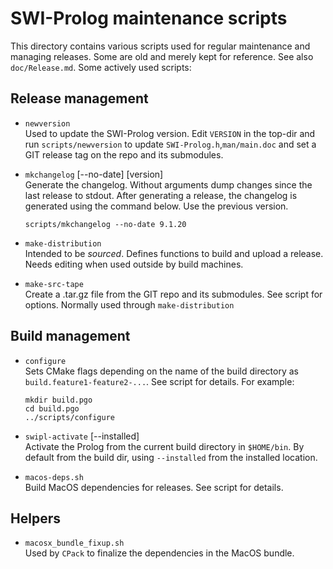 # SWI-Prolog maintenance scripts

This directory  contains various scripts used  for regular maintenance
and managing  releases.  Some are  old and merely kept  for reference.
See also `doc/Release.md`.  Some actively used scripts:

## Release management

  - `newversion` <br>
    Used to update the SWI-Prolog version.  Edit `VERSION` in the top-dir
	and run `scripts/newversion` to update `SWI-Prolog.h`,`man/main.doc`
	and set a GIT release tag on the repo and its submodules.

  - `mkchangelog` [--no-date] [version] <br>
    Generate the changelog.  Without arguments dump changes since the
	last release to stdout.   After generating a release, the changelog
	is generated using the command below.  Use the previous version.

		scripts/mkchangelog --no-date 9.1.20

  - `make-distribution` <br>
    Intended to be _sourced_.  Defines functions to build and upload
	a release.  Needs editing when used outside by build machines.

  - `make-src-tape` <br>
    Create a .tar.gz file from the GIT repo and its submodules.  See
	script for options.   Normally used through `make-distribution`


## Build management

 - `configure` <br>
   Sets CMake flags depending on the name of the build directory as
   `build.feature1-feature2-...`.  See script for details. For example:

       mkdir build.pgo
	   cd build.pgo
	   ../scripts/configure

 - `swipl-activate` [--installed] <br>
   Activate the Prolog from the current build directory in `$HOME/bin`.
   By default from the build dir, using `--installed` from the installed
   location.

 - `macos-deps.sh` <br>
   Build MacOS dependencies for releases.  See script for details.

## Helpers

 - `macosx_bundle_fixup.sh` <br>
   Used by `CPack` to finalize the dependencies in the MacOS bundle.

